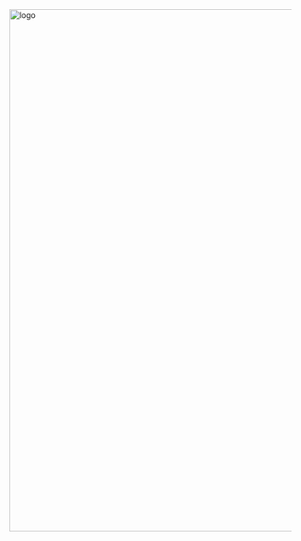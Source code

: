 
<img width="933" alt="logo" src="https://github.com/user-attachments/assets/5c89cc8d-9243-4715-93da-4944375655cb">
